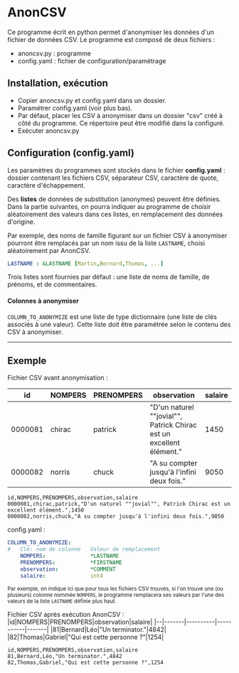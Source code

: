 # AnonCSV
Ce programme écrit en python permet d'anonymiser les données d'un fichier de données CSV.
Le programme est composé de deux fichiers :
- anoncsv.py : programme
- config.yaml : fichier de configuration/paramétrage 

## Installation, exécution
- Copier anoncsv.py et config.yaml dans un dossier.
- Paramétrer config.yaml (voir plus bas).
- Par défaut, placer les CSV à anonymiser dans un dossier "csv" créé à côté du programme. Ce répertoire peut être modifié dans la configuré.
- Exécuter anoncsv.py

## Configuration (config.yaml)
Les paramètres du programmes sont stockés dans le fichier **config.yaml** : dossier contenant les fichiers CSV, séparateur CSV, caractère de quote, caractère d'échappement.

Des **listes** de données de substitution (anonymes) peuvent être définies. Dans la partie suivantes, on pourra indiquer au programme de choisir aléatoirement des valeurs dans ces listes, en remplacement des données d'origine.

Par exemple, des noms de famille figurant sur un fichier CSV à anonymiser pourront être remplacés par un nom issu de la liste `LASTNAME`, choisi aléatoirement par AnonCSV.

```yaml
LASTNAME : &LASTNAME [Martin,Bernard,Thomas, ...]
```

Trois listes sont fournies par défaut : une liste de noms de famille, de prénoms, et de commentaires.

#### Colonnes à anonymiser
`COLUMN_TO_ANONYMIZE` est une liste de type dictionnaire (une liste de clés associés à une valeur). Cette liste doit être paramétrée selon le contenu des CSV à anonymiser.

---

## Exemple
Fichier CSV avant anonymisation :

|id|NOMPERS|PRENOMPERS|observation|salaire|
|--|-------|----------|-----------|-------|
|0000081|chirac|patrick|"D'un naturel ""jovial"", Patrick Chirac est un excellent élément."|1450|
|0000082|norris|chuck|"A su compter jusqu'à l'infini deux fois."|9050|
```csv
id,NOMPERS,PRENOMPERS,observation,salaire
0000081,chirac,patrick,"D'un naturel ""jovial"", Patrick Chirac est un excellent élément.",1450
0000082,norris,chuck,"A su compter jusqu'à l'infini deux fois.",9050
```

config.yaml :
```yaml
COLUMN_TO_ANONYMIZE:
#   Clé: nom de colonne   Valeur de remplacement
    NOMPERS:              *LASTNAME
    PRENOMPERS:           *FIRSTNAME
    observation:          *COMMENT
    salaire:              int4
```
<small>Par exemple, on indique ici que pour tous les fichiers CSV trouvés, si l'on trouve une (ou plusieurs) colonne nommée `NOMPERS`, le programme remplacera ses valeurs par l'une des valeurs de la liste `LASTNAME` définie plus haut.</small>

Fichier CSV après exécution AnonCSV :
|id|NOMPERS|PRENOMPERS|observation|salaire|
|--|-------|----------|-----------|-------|
|81|Bernard|Léo|"Un terminator."|4842|
|82|Thomas|Gabriel|"Qui est cette personne ?"|1254|
```csv
id,NOMPERS,PRENOMPERS,observation,salaire
81,Bernard,Léo,"Un terminator.",4842
82,Thomas,Gabriel,"Qui est cette personne ?",1254
```